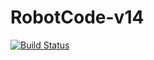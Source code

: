 # RobotCode-v14
[![Build Status](https://github.com/Talon540Programming/RobotCode-v14/actions/workflows/main.yml/badge.svg)](https://github.com/Talon540Programming/RobotCode-v14/actions/workflows/main.yml)
